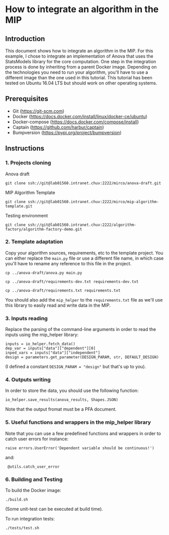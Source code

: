 # How to integrate an algorithm in the MIP


## Introduction

This document shows how to integrate an algorithm in the MIP. For this example, I chose to integrate an implementation of Anova that uses the StatsModels library for the core computation. One step in the integration process is done by inheriting from a parent Docker image. Depending on the technologies you need to run your algorithm, you'll have to use a different image than the one used in this tutorial. This tutorial has been tested on Ubuntu 16.04 LTS but should work on other operating systems.


## Prerequisites

* Git (https://git-scm.com)
* Docker (https://docs.docker.com/install/linux/docker-ce/ubuntu)
* Docker-compose (https://docs.docker.com/compose/install)
* Captain (https://github.com/harbur/captain)
* Bumpversion (https://pypi.org/project/bumpversion)


## Instructions

### 1. Projects cloning

Anova draft

`git clone ssh://git@lab01560.intranet.chuv:2222/mirco/anova-draft.git`

MIP Algorithm Template

`git clone ssh://git@lab01560.intranet.chuv:2222/mirco/mip-algorithm-template.git`

Testing environment

`git clone ssh://git@lab01560.intranet.chuv:2222/algorithm-factory/algorithm-factory-demo.git`


### 2. Template adaptation

Copy your algorithm sources, requirements, etc to the template project. You can either replace the `main.py` file or use a different file name, in which case you'll have to rename any reference to this file in the project.

`cp ../anova-draft/anova.py main.py`

`cp ../anova-draft/requirements-dev.txt requirements-dev.txt`

`cp ../anova-draft/requirements.txt requirements.txt`

You should also add the `mip_helper` to the `requirements.txt` file as we'll use this library to easily read and write data in the MIP.


### 3. Inputs reading

Replace the parsing of the command-line arguments in order to read the inputs using the mip_helper library:
```
inputs = io_helper.fetch_data()
dep_var = inputs["data"]["dependent"][0]
inped_vars = inputs["data"]["independent"]
design = parameters.get_parameter(DESIGN_PARAM, str, DEFAULT_DESIGN)
```
(I defined a constant `DESIGN_PARAM = "design"` but that's up to you).


### 4. Outputs writing

In order to store the data, you should use the following function:

`io_helper.save_results(anova_results, Shapes.JSON)`

Note that the output fromat must be a PFA document.


### 5. Useful functions and wrappers in the mip_helper library

Note that you can use a few predefined functions and wrappers in order to catch user errors for instance:

`raise errors.UserError('Dependent variable should be continuous!')`

and:

`` @utils.catch_user_error``


### 6. Building and Testing

To build the Docker image:

`./build.sh`

(Some unit-test can be executed at build time).

To run integration tests:

`./tests/test.sh`
